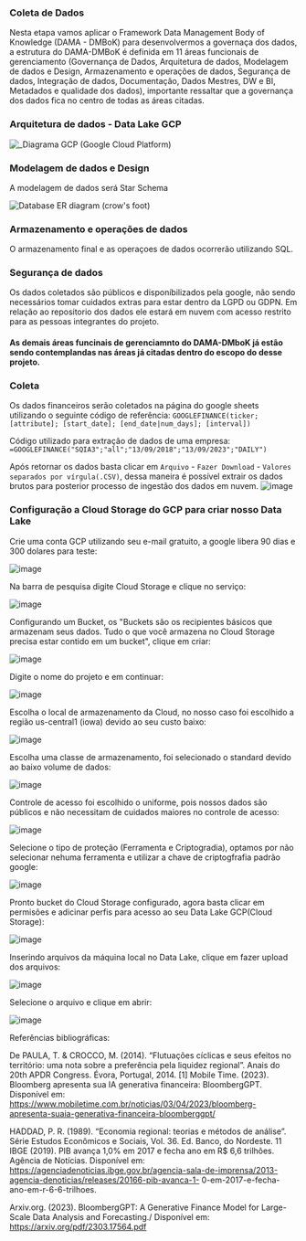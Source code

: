 ### Coleta de Dados


Nesta etapa vamos aplicar o Framework Data Management Body of Knowledge (DAMA - DMBoK) para desenvolvermos a governaça dos dados, a estrutura do DAMA-DMBoK é definida em 11 áreas funcionais de gerenciamento (Governança de Dados, Arquitetura de dados, Modelagem de dados e Design, Armazenamento e operações de dados, Segurança de dados, Integração de dados, Documentação, Dados Mestres, DW e BI, Metadados e qualidade dos dados), importante ressaltar que a governança dos dados fica no centro de todas as áreas citadas.






### Arquitetura de dados - Data Lake GCP

![_Diagrama GCP (Google Cloud Platform)](https://github.com/amandacordeiro/data_on_cloud/assets/50846753/00ae8f89-e9f6-4923-9fb5-b16b611a3be2)



### Modelagem de dados e Design


A modelagem de dados será Star Schema

![Database ER diagram (crow's foot)](https://github.com/amandacordeiro/data_on_cloud/assets/50846753/95100e5a-5192-41dd-bded-cf04765a6d4d)


### Armazenamento e operações de dados

O armazenamento final e as operaçoes de dados ocorrerão utilizando SQL.


### Segurança de dados

Os dados coletados são públicos e disponíbilizados pela google, não sendo necessários tomar cuidados extras para estar dentro da LGPD ou GDPN. Em relação ao repositorio dos dados ele estará em nuvem com acesso restrito para as pessoas integrantes do projeto.

#### As demais áreas funcinais de gerenciamnto do DAMA-DMboK já estão sendo contemplandas nas áreas já citadas dentro do escopo do desse projeto.

### Coleta

Os dados financeiros serão coletados na página do google sheets utilizando o seguinte código de referência: `GOOGLEFINANCE(ticker; [attribute]; [start_date]; [end_date|num_days]; [interval])` 

Código utilizado para extração de dados de uma empresa: `=GOOGLEFINANCE("SQIA3";"all";"13/09/2018";"13/09/2023";"DAILY")`

Após retornar os dados basta clicar em `Arquivo` - `Fazer Download` - `Valores separados por vírgula(.CSV)`, dessa maneira é possível extrair os dados brutos para posterior processo de ingestão dos dados em nuvem.
![image](https://github.com/amandacordeiro/data_on_cloud/assets/50846753/02bbb77d-8a5b-47d5-8122-6815e8098e0a)



### Configuração a Cloud Storage do GCP para criar nosso Data Lake

Crie uma conta GCP utilizando seu e-mail gratuito, a google libera 90 dias e 300 dolares para teste:

![image](https://github.com/amandacordeiro/data_on_cloud/assets/50846753/4425d975-a633-4a60-94e9-5f99a150fc7d)

Na barra de pesquisa digite Cloud Storage e clique no serviço:

![image](https://github.com/amandacordeiro/data_on_cloud/assets/50846753/2b67d926-6ca9-463b-9620-758c970df380)

Configurando um Bucket, os "Buckets são os recipientes básicos que armazenam seus dados. Tudo o que você armazena no Cloud Storage precisa estar contido em um bucket", clique em criar:

![image](https://github.com/amandacordeiro/data_on_cloud/assets/50846753/9c162f69-f2fb-4ed1-81b6-39b6fce2076c)

Digite o nome do projeto e em continuar:

![image](https://github.com/amandacordeiro/data_on_cloud/assets/50846753/a82d532e-84be-46b1-89a0-0f8d20917256)

Escolha o local de armazenamento da Cloud, no nosso caso foi escolhido a região us-central1 (iowa) devido ao seu custo baixo:

![image](https://github.com/amandacordeiro/data_on_cloud/assets/50846753/c1afc86c-8741-4a53-a66e-354fa558464e)

Escolha uma classe de armazenamento, foi selecionado o standard devido ao baixo volume de dados:

![image](https://github.com/amandacordeiro/data_on_cloud/assets/50846753/4a58ce8d-bb60-43be-ab5d-919fabddd2c7)

Controle de acesso foi escolhido o uniforme, pois nossos dados são públicos e não necessitam de cuidados maiores no controle de acesso:

![image](https://github.com/amandacordeiro/data_on_cloud/assets/50846753/e2950469-68a0-4e81-a926-984489b24ec6)

Selecione o tipo de proteção (Ferramenta e Criptogradia), optamos por não selecionar nehuma ferramenta e utilizar a chave de criptogfrafia padrão google:

![image](https://github.com/amandacordeiro/data_on_cloud/assets/50846753/c3153385-3466-48b7-85ee-4c7b1434ee2f)

Pronto bucket do Cloud Storage configurado, agora basta clicar em permisões e adicinar perfis para acesso ao seu Data Lake GCP(Cloud Storage):

![image](https://github.com/amandacordeiro/data_on_cloud/assets/50846753/b5811a68-11cd-4203-b3cd-1e982042ceeb)

Inserindo arquivos da máquina local no Data Lake, clique em fazer upload dos arquivos:

![image](https://github.com/amandacordeiro/data_on_cloud/assets/50846753/4e2f7d9d-1a78-4b58-860a-5beb16b97a47)


Selecione o arquivo e clique em abrir:

![image](https://github.com/amandacordeiro/data_on_cloud/assets/50846753/d4e6982f-8c2c-49a6-a9fa-472d4b0cc2d5)
























Referências bibliográficas: 

De PAULA, T. & CROCCO, M. (2014). “Flutuações cíclicas e seus efeitos no território:  uma nota sobre a preferência pela liquidez regional”. Anais do 20th APDR Congress.  Évora, Portugal, 2014. [1] Mobile Time. (2023). Bloomberg apresenta sua IA generativa financeira:  BloombergGPT. Disponível  em: https://www.mobiletime.com.br/noticias/03/04/2023/bloomberg-apresenta-suaia-generativa-financeira-bloomberggpt/ 

HADDAD, P. R. (1989). “Economia regional: teorias e métodos de análise”. Série Estudos  Econômicos e Sociais, Vol. 36. Ed. Banco, do Nordeste. 11 IBGE (2019). PIB avança 1,0%  em 2017 e fecha ano em R$ 6,6 trilhões. Agência de Notícias. Disponível em:  https://agenciadenoticias.ibge.gov.br/agencia-sala-de-imprensa/2013-agencia-denoticias/releases/20166-pib-avanca-1- 0-em-2017-e-fecha-ano-em-r-6-6-trilhoes. 

Arxiv.org. (2023). BloombergGPT: A Generative Finance Model for Large-Scale Data Analysis and Forecasting./ Disponível em: https://arxiv.org/pdf/2303.17564.pdf
